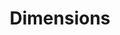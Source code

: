---
layout: default
bigquery: https://console.cloud.google.com/bigquery?p=covid-19-dimensions-ai&page=table&d=data&t=publications
contributors: Digital Science, https://www.digital-science.com/
cost: Free for personal, non-commercial use.
description: Dimensions contains more than 100 million publications, ranging from
  articles published in scholarly journals, books and book chapters, to preprints
  and conference proceedings. All publications are contextualized with linked data
  sets, funding, publications, patents, clinical trials, and policy documents. You
  can also view associated categories, funders, institutions, and researcher profiles.
documentation: https://docs.dimensions.ai/bigquery/index.html
last_edit: 04/13/2022, 07:31:22
location: https://www.dimensions.ai/products/free/
maintained_by: Digital Science, https://www.digital-science.com/
schema_fields:
- clinical_trial_ids
- phase
- funding_eur
- current_assignee_countries
- category_sdg
- family_count
- jurisdiction
- assignee_orgs
- authors
- gender
- wikipedia_url
- date
- research_org_countries
- cited_by_ids
- relationships
- embargo_date
- filing_date
- application_number
- book_title
- priority_year
- labels
- funding_usd
- external_ids
- volume
- acronym
- granted_date
- grant_number
- investigators
- date_inserted
- associated_publication_doi
- end_year
- publisher
- funding_details
- legal_events
- types
- funding_chf
- research_org_state_names
- type
- mesh_terms
- granted_year
- acronyms
- publication_date
- repository_name
- date_print
- editors
- aliases
- resulting_publication_doi
- license
- concepts
- language
- abstract
- year
- address
- parent_id
- start_date
- legal_status
- metrics
- category_bra
- family_members_ids
- citation_string
- funding_cny
- funder_org_cities
- funding_aud
- publication_year
- title
- research_orgs
- reference_ids
- id
- inventor_names
- supporting_grant_ids
- status
- foa_number
- priority_date
- date_modified
- funding_nzd
- research_org_country_names
- funder_org_acronyms
- active_years
- filing_year
- proceedings_title
- arxiv_id
- funder_countries
- category_for
- description
- brief_title
- organisation_details
- original_title
- email_address
- conference
- funding_currency
- date_online
- established
- category_hrcs_rac
- family_id
- source_id
- registry
- date_normal
- funder_org
- citations_count
- resulting_publication_ids
- filing_status
- categories
- research_org_state_codes
- original_assignee
- current_assignee
- original_assignee_countries
- original_abstract
- repository_url
- funding_cad
- kind
- issue
- name
- researcher_ids
- links
- open_access_categories
- created_date
- start_year
- current_assignee_orgs
- expiration_date
- funder_org_countries
- assignee_countries
- ipcr
- category_icrp_ct
- altmetrics
- isbn
- funding_jpy
- category_hrcs_hc
- journal
- linkout
- category_hra
- funder_org_state_codes
- doi
- journal_lists
- funder_orgs
- category_rcdc
- mesh_headings
- open_access_categories_v2
- publication_ids
- category_icrp_cso
- book_series_title
- expiration_year
- category_uoa
- associated_publication_pmid
- research_org_city_names
- associated_publication_id
- pmcid
- conditions
- eisbn
- acknowledgements
- citations
- research_org_cities
- pmid
- funding_amount
- date_imported_gbq
- patent_ids
- pages
- subtitles
- associated_publication_arxiv_id
- interventions
- cpc
- associated_grant_ids
- funding_gbp
- repository_id
- end_date
- original_assignee_orgs
shortname: dimensions
tags:
- scholarly literature
- patents
- funding
- clinical trials
- academic profiles
terms_of_use: 'Use of both the Dimensions COVID-19 dataset and full Dimensions dataset
  are subject to the Dimensions Terms of use: https://www.dimensions.ai/policies-terms-legal '
title: Dimensions
uuid: dcff88bd-fe6b-4fdb-8159-809bf9d7bc1c
---